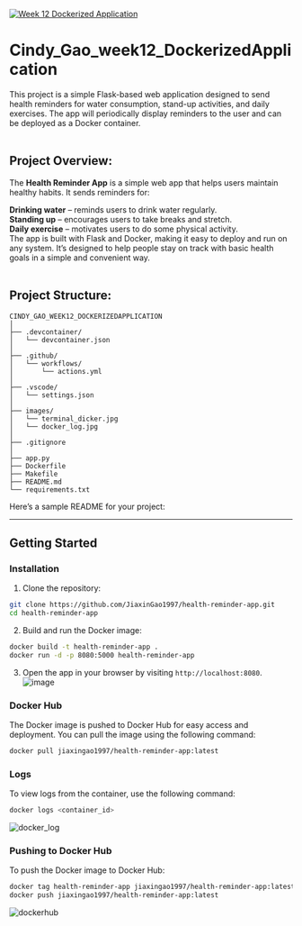 [![Week 12 Dockerized Application](https://github.com/nogibjj/Cindy_Gao_week12_DockerizedApplication/actions/workflows/actions.yml/badge.svg)](https://github.com/nogibjj/Cindy_Gao_week12_DockerizedApplication/actions/workflows/actions.yml)

# Cindy_Gao_week12_DockerizedApplication
This project is a simple Flask-based web application designed to send health reminders for water consumption, stand-up activities, and daily exercises. The app will periodically display reminders to the user and can be deployed as a Docker container. <br><br>

## Project Overview:
The **Health Reminder App** is a simple web app that helps users maintain healthy habits. It sends reminders for:

**Drinking water** – reminds users to drink water regularly.<br>
**Standing up** – encourages users to take breaks and stretch.<br>
**Daily exercise** – motivates users to do some physical activity.<br>
The app is built with Flask and Docker, making it easy to deploy and run on any system. It’s designed to help people stay on track with basic health goals in a simple and convenient way.<br><br>

## Project Structure:
``` plaintext
CINDY_GAO_WEEK12_DOCKERIZEDAPPLICATION
│
├── .devcontainer/
│   └── devcontainer.json
│
├── .github/
│   └── workflows/
│       └── actions.yml
│
├── .vscode/
│   └── settings.json
│
├── images/
│   └── terminal_dicker.jpg
│   └── docker_log.jpg
│
├── .gitignore
│
├── app.py
├── Dockerfile
├── Makefile
├── README.md
└── requirements.txt
```

Here’s a sample README for your project:

---

## Getting Started
### Installation

1. Clone the repository:

```bash
git clone https://github.com/JiaxinGao1997/health-reminder-app.git
cd health-reminder-app
```

2. Build and run the Docker image:

```bash
docker build -t health-reminder-app .
docker run -d -p 8080:5000 health-reminder-app
```

3. Open the app in your browser by visiting `http://localhost:8080`.
![image](https://github.com/user-attachments/assets/c010c032-5914-4a80-bca3-6b670b5111af)

### Docker Hub

The Docker image is pushed to Docker Hub for easy access and deployment. You can pull the image using the following command:

```bash
docker pull jiaxingao1997/health-reminder-app:latest
```

### Logs

To view logs from the container, use the following command:

```bash
docker logs <container_id>
```
![docker_log](https://github.com/user-attachments/assets/6e39f3e6-2592-43a2-9524-379c81f1225b)

### Pushing to Docker Hub

To push the Docker image to Docker Hub:

```bash
docker tag health-reminder-app jiaxingao1997/health-reminder-app:latest
docker push jiaxingao1997/health-reminder-app:latest
```
![dockerhub](https://github.com/user-attachments/assets/7f65d94b-3836-4dfe-8540-16e30f1b037c)

